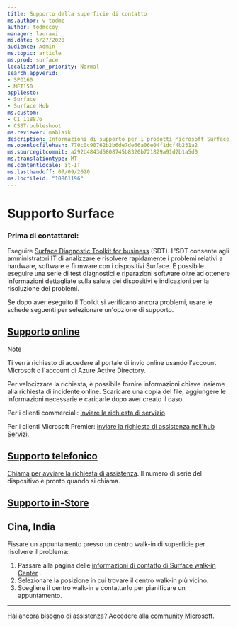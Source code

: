 ```yaml
---
title: Supporto della superficie di contatto
ms.author: v-todmc
author: todmccoy
manager: laurawi
ms.date: 5/27/2020
audience: Admin
ms.topic: article
ms.prod: surface
localization_priority: Normal
search.appverid:
- SPO160
- MET150
appliesto:
- Surface
- Surface Hub
ms.custom:
- CI 118876
- CSSTroubleshoot
ms.reviewer: mablaik
description: Informazioni di supporto per i prodotti Microsoft Surface e Surface Hub.
ms.openlocfilehash: 770c0c90762b2b6de7de66a06e04f1dcf4b231a2
ms.sourcegitcommit: a292b4843d5808745b8320b721829a91d2b1a5d0
ms.translationtype: MT
ms.contentlocale: it-IT
ms.lasthandoff: 07/09/2020
ms.locfileid: "10861196"
---
```

# Supporto Surface

### Prima di contattarci:  

Eseguire [Surface Diagnostic Toolkit for business](https://docs.microsoft.com/surface/surface-diagnostic-toolkit-business) (SDT). L'SDT consente agli amministratori IT di analizzare e risolvere rapidamente i problemi relativi a hardware, software e firmware con i dispositivi Surface. È possibile eseguire una serie di test diagnostici e riparazioni software oltre ad ottenere informazioni dettagliate sulla salute dei dispositivi e indicazioni per la risoluzione dei problemi. 

Se dopo aver eseguito il Toolkit si verificano ancora problemi, usare le schede seguenti per selezionare un'opzione di supporto.

## [Supporto online](#tab/online)

> [!NOTE]
> Ti verrà richiesto di accedere al portale di invio online usando l'account Microsoft o l'account di Azure Active Directory.  

Per velocizzare la richiesta, è possibile fornire informazioni chiave insieme alla richiesta di incidente online. Scaricare una copia del file, aggiungere le informazioni necessarie e caricarle dopo aver creato il caso. 

Per i clienti commerciali: [inviare la richiesta di servizio](https://support.microsoft.com/supportforbusiness/productselection?sapid=d383b26c-f150-6220-8f1b-e8aa325d9727). 

Per i clienti Microsoft Premier: [inviare la richiesta di assistenza nell'hub Servizi](https://serviceshub.microsoft.com/support/contactsupport). 

 
## [Supporto telefonico](#tab/phone)

[Chiama per avviare la richiesta di assistenza](https://support.microsoft.com/help/4051701/global-customer-service-phone-numbers). Il numero di serie del dispositivo è pronto quando si chiama. 

## [Supporto in-Store](#tab/instore)

## Cina, India

Fissare un appuntamento presso un centro walk-in di superficie per risolvere il problema:

1. Passare alla pagina delle [informazioni di contatto di Surface walk-in Center](https://support.microsoft.com/help/4498593/find-surface-walk-in-center-contact-information) . 
2. Selezionare la posizione in cui trovare il centro walk-in più vicino.  
3. Scegliere il centro walk-in e contattarlo per pianificare un appuntamento.


---

Hai ancora bisogno di assistenza? Accedere alla [community Microsoft](https://answers.microsoft.com/).
